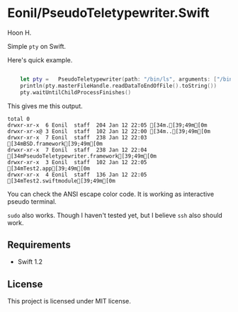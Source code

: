 Eonil/PseudoTeletypewriter.Swift
================================
Hoon H.


Simple `pty` on Swift.

Here's quick example.

````Swift

	let	pty	=	PseudoTeletypewriter(path: "/bin/ls", arguments: ["/bin/ls", "-Gbla"], environment: ["TERM=ansi"])!
	println(pty.masterFileHandle.readDataToEndOfFile().toString())
	pty.waitUntilChildProcessFinishes()

````

This gives me this output.

	total 0
	drwxr-xr-x  6 Eonil  staff  204 Jan 12 22:05 [34m.[39;49m[0m
	drwxr-xr-x@ 3 Eonil  staff  102 Jan 12 22:00 [34m..[39;49m[0m
	drwxr-xr-x  7 Eonil  staff  238 Jan 12 22:03 [34mBSD.framework[39;49m[0m
	drwxr-xr-x  7 Eonil  staff  238 Jan 12 22:04 [34mPseudoTeletypewriter.framework[39;49m[0m
	drwxr-xr-x  3 Eonil  staff  102 Jan 12 22:05 [34mTest2.app[39;49m[0m
	drwxr-xr-x  4 Eonil  staff  136 Jan 12 22:05 [34mTest2.swiftmodule[39;49m[0m

You can check the ANSI escape color code. It is working as interactive pseudo terminal.

`sudo` also works. Though I haven't tested yet, but I believe `ssh` also should work.











Requirements
------------
-	Swift 1.2





License
-------
This project is licensed under MIT license.